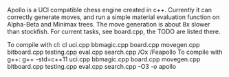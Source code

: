 Apollo is a UCI compatible chess engine created in c++.
Currently it can correctly generate moves, and run a simple material evaluation function on Alpha-Beta and Minimax trees.
The move generation is about 8x slower than stockfish.
For current tasks, see board.cpp, the TODO are listed there.

To compile with cl: cl uci.cpp bbmagic.cpp board.cpp movegen.cpp bitboard.cpp testing.cpp eval.cpp search.cpp /Ox /Feapollo
To compile with g++: g++ -std=c++11 uci.cpp bbmagic.cpp board.cpp movegen.cpp bitboard.cpp testing.cpp eval.cpp search.cpp -O3 -o apollo